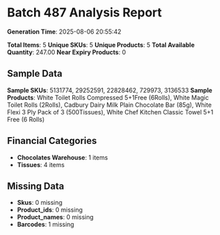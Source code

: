 # Batch 487 Analysis Report

**Generation Time**: 2025-08-06 20:55:42

**Total Items**: 5
**Unique SKUs**: 5
**Unique Products**: 5
**Total Available Quantity**: 247.00
**Near Expiry Products**: 0

## Sample Data
**Sample SKUs**: 5131774, 29252591, 22828462, 729973, 3136533
**Sample Products**: White Toilet Rolls Compressed 5+1Free (6Rolls), White Magic Toilet Rolls (2Rolls), Cadbury Dairy Milk Plain Chocolate Bar (85g), White Flexi 3 Ply Pack of 3 (500Tissues), White Chef Kitchen Classic Towel 5+1 Free (6 Rolls)

## Financial Categories
- **Chocolates Warehouse**: 1 items
- **Tissues**: 4 items

## Missing Data
- **Skus**: 0 missing
- **Product_ids**: 0 missing
- **Product_names**: 0 missing
- **Barcodes**: 1 missing
